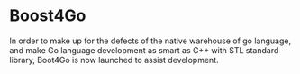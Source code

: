 # Boost4Go
In order to make up for the defects of the native warehouse of go language, and make Go language development as smart as C++ with STL standard library, Boot4Go is now launched to assist development.

